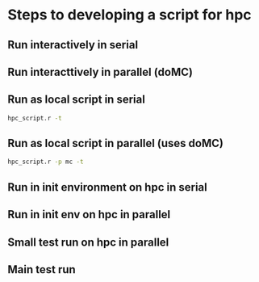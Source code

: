 # Steps to developing a script for hpc

## Run interactively in serial

## Run interacttively in parallel (doMC)

## Run as local script in serial

```bash
hpc_script.r -t
```

## Run as local script in parallel (uses doMC)

```bash
hpc_script.r -p mc -t
```

## Run in init environment on hpc in serial


## Run in init env on hpc in parallel
## Small test run on hpc in parallel
## Main test run
